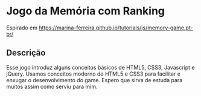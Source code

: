 # Jogo da Memória com Ranking

Espirado em https://marina-ferreira.github.io/tutorials/js/memory-game.pt-br/

## Descrição

Esse jogo introduz alguns conceitos básicos de HTML5, CSS3, Javascript e jQuery. Usamos conceitos moderno do HTML5 e CSS3 para facilitar e enxugar o desenvolvimento do game. Espero que sirva de estuda para muitos assim como serviu para mim.
